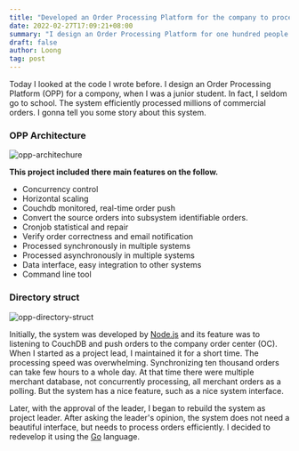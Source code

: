 ```yaml
---
title: "Developed an Order Processing Platform for the company to process millions of orders"
date: 2022-02-27T17:09:21+08:00
summary: "I design an Order Processing Platform for one hundred people compony, when I was a junior student."
draft: false
author: Loong
tag: post
---
```


Today I looked at the code I wrote before. I design an Order Processing Platform (OPP) for a compony, when I was a junior student. In fact, I seldom go to school. The system efficiently processed millions of commercial orders. I gonna tell you some story about this system.

### OPP Architecture

![opp-architechure](/images/opp.png)

**This project included there main features on the follow.**

* Concurrency control
* Horizontal scaling
* Couchdb monitored, real-time order push
* Convert the source orders into subsystem identifiable orders.
* Cronjob statistical and repair
* Verify order correctness and email notification
* Processed synchronously in multiple systems
* Processed asynchronously in multiple systems
* Data interface, easy integration to other systems
* Command line tool

### Directory struct

![opp-directory-struct](/images/opp-dir.png)

Initially, the system was developed by [Node.js](https://nodejs.org/) and its feature was to listening to CouchDB and push orders to the company order center (OC). When I started as a project lead, I maintained it for a short time. The processing speed was overwhelming. Synchronizing ten thousand orders can take few hours to a whole day. At that time there were multiple merchant database, not concurrently processing, all merchant orders as a polling. But the system has a nice feature, such as a nice system interface.

Later, with the approval of the leader, I began to rebuild the system as project leader. After asking the leader's opinion, the system does not need a beautiful interface, but needs to process orders efficiently. I decided to redevelop it using the [Go](https://golang.org/) language.
